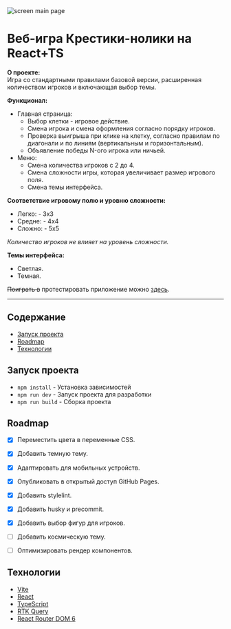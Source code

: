 <picture>
 <source media="(prefers-color-scheme: dark)" srcset="https://github.com/Tatiana-Polonskaya/tic-tac-toe/assets/112598242/c1debc9e-d8e4-4f5d-bfd8-01c132e2a716">
 <source media="(prefers-color-scheme: light)" srcset="https://github.com/Tatiana-Polonskaya/tic-tac-toe/assets/112598242/65c49beb-c9ae-4730-806e-9c1149155269">
 <img alt="screen main page" src="https://github.com/Tatiana-Polonskaya/tic-tac-toe/assets/112598242/65c49beb-c9ae-4730-806e-9c1149155269">
</picture>

# Веб-игра Крестики-нолики на React+TS 

**О проекте:**\
  Игра со стандартными правилами базовой версии, расширенная количеством игроков и включающая выбор темы.

**Функционал:**
- Главная страница:
  - Выбор клетки - игровое действие.
  - Смена игрока и смена оформления согласно порядку игроков.
  - Проверка выигрыша при клике на клетку, согласно правилам по диагонали и по линиям (вертикальным и горизонтальным).
  - Объявление победы N-ого игрока или ничьей.
- Меню:
  - Смена количества игроков с 2 до 4.
  - Смена сложности игры, которая увеличивает размер игрового поля.
  - Смена темы интерфейса.

**Соответствие игровому полю и уровню сложности:**
 - Легко: - 3x3
 - Средне: - 4x4
 - Сложно: - 5x5

*Количество игроков не влияет на уровень сложности.*

**Темы интерфейса:**
 - Светлая.
 - Темная.

~~Поиграть в~~ протестировать приложение можно [здесь](https://tatiana-polonskaya.github.io/tic-tac-toe/).

----
## Содержание
- [Запуск проекта](#запуск-проекта)
- [Roadmap](#roadmap)
- [Технологии](#технологии)

## Запуск проекта

- `npm install` - Установка зависимостей
- `npm run dev` - Запуск проекта для разработки
- `npm run build` - Сборка проекта


## Roadmap

- [x] Переместить цвета в переменные CSS.
- [x] Добавить темную тему.
- [x] Адаптировать для мобильных устройств.
- [x] Опубликовать в открытый доступ GitHub Pages.
- [x] Добавить stylelint.
- [x] Добавить husky и precommit.
- [x] Добавить выбор фигур для игроков.
- [ ] Добавить космическую тему.
- [ ] Оптимизировать рендер компонентов. 


      
## Технологии

- [Vite](https://vitejs.dev/)
- [React](https://react.dev/blog/2023/03/16/introducing-react-dev)
- [TypeScript](https://www.typescriptlang.org/)
- [RTK Query](https://redux-toolkit.js.org/rtk-query/overview)
- [React Router DOM 6](https://reactrouter.com/en/main)
